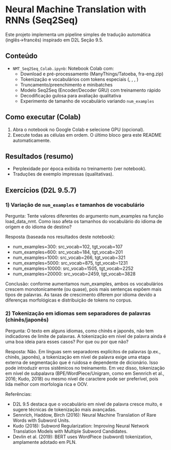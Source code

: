 
# Neural Machine Translation with RNNs (Seq2Seq)

Este projeto implementa um pipeline simples de tradução automática (inglês→francês) inspirado em D2L Seção 9.5.

## Conteúdo
- `NMT_Seq2Seq_Colab.ipynb`: Notebook Colab com:
  - Download e pré-processamento (ManyThings/Tatoeba, fra-eng.zip)
  - Tokenização e vocabulários com tokens especiais (<pad>, <bos>, <eos>, <unk>)
  - Truncamento/preenchimento e minibatches
  - Modelo Seq2Seq (Encoder/Decoder GRU) com treinamento rápido
  - Decodificação gulosa para avaliação qualitativa
  - Experimento de tamanho de vocabulário variando `num_examples`

## Como executar (Colab)
1. Abra o notebook no Google Colab e selecione GPU (opcional).
2. Execute todas as células em ordem. O último bloco gera este README automaticamente.

## Resultados (resumo)
- Perplexidade por época exibida no treinamento (ver notebook).
- Traduções de exemplo impressas (qualitativas).

## Exercícios (D2L 9.5.7)

### 1) Variação de `num_examples` e tamanhos de vocabulário

Pergunta: Tente valores diferentes do argumento num_examples na função load_data_nmt.
Como isso afeta os tamanhos do vocabulário do idioma de origem e do idioma de destino?

Resposta (baseada nos resultados deste notebook):

- num_examples=300: src_vocab=102, tgt_vocab=107
- num_examples=600: src_vocab=184, tgt_vocab=201
- num_examples=1000: src_vocab=266, tgt_vocab=321
- num_examples=5000: src_vocab=875, tgt_vocab=1231
- num_examples=10000: src_vocab=1505, tgt_vocab=2252
- num_examples=20000: src_vocab=2459, tgt_vocab=3828

Conclusão: conforme aumentamos num_examples, ambos os vocabulários crescem monotonicamente (ou quase),
pois mais sentenças expõem mais tipos de palavras. As taxas de crescimento diferem por idioma
devido a diferenças morfológicas e distribuição de tokens no corpus.

### 2) Tokenização em idiomas sem separadores de palavras (chinês/japonês)

Pergunta: O texto em alguns idiomas, como chinês e japonês, não tem indicadores de limite de palavras.
A tokenização em nível de palavra ainda é uma boa ideia para esses casos? Por que ou por que não?

Resposta:
Não. Em línguas sem separadores explícitos de palavras (p.ex., chinês, japonês), a tokenização em nível de palavra
exige uma etapa externa de segmentação que é ruidosa e dependente de dicionário. Isso pode introduzir erros sistêmicos
no treinamento. Em vez disso, tokenização em nível de subpalavra (BPE/WordPiece/Unigram, como em Sennrich et al., 2016; Kudo, 2018)
ou mesmo nível de caractere pode ser preferível, pois lida melhor com morfologia rica e OOV.

Referências:
- D2L 9.5 destaca que o vocabulário em nível de palavra cresce muito, e sugere técnicas de tokenização mais avançadas.
- Sennrich, Haddow, Birch (2016): Neural Machine Translation of Rare Words with Subword Units.
- Kudo (2018): Subword Regularization: Improving Neural Network Translation Models with Multiple Subword Candidates.
- Devlin et al. (2019): BERT uses WordPiece (subword) tokenization, amplamente adotado em PLN.

